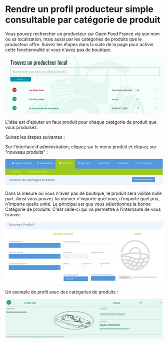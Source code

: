 # Rendre un profil producteur simple consultable par catégorie de produit

Vous pouvez rechercher un producteur sur Open Food France via son nom ou sa localisation, mais aussi par les catégories de produits que le producteur offre. Suivez les étapes dans la suite de la page pour activer cette fonctionnalité si vous n'avez pas de boutique.

![](../../.gitbook/assets/image%20%2856%29.png)

L'idée est d'ajouter un faux produit pour chaque catégorie de produit que vous produisez.

Suivez les étapes suivantes :

Sur l'interface d'administration, cliquez sur le menu produit et cliquez sur "nouveau produits" :

![](../../.gitbook/assets/image%20%2868%29.png)

Dans la mesure où vous n'avez pas de boutique, le produit sera visible nulle part. Ainsi vous pouvez lui donner n'importe quel nom, n'importe quel prix, n'importe quelle unité. Le principal est que vous sélectionnez la bonne Catégorie de produits. C'est celle-ci qui va permettre à l'internaute de vous trouver. 

![](../../.gitbook/assets/image%20%2867%29.png)

Un exemple de profil avec des catégories de produits :

![](../../.gitbook/assets/image%20%2813%29.png)


